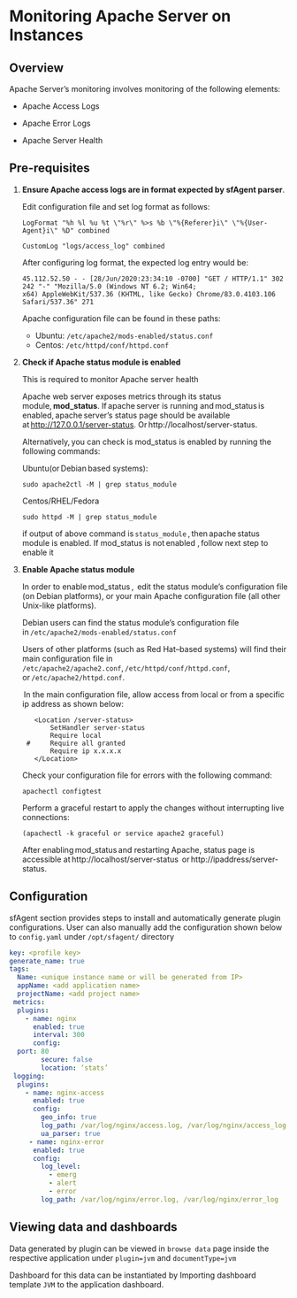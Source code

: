 # Monitoring Apache Server on Instances

## Overview

Apache Server’s monitoring involves monitoring of the following elements: 

- Apache Access Logs 
- Apache Error Logs 

- Apache Server Health 

## Pre-requisites

1. **Ensure Apache access logs are in format expected by sfAgent parser**. 

   Edit configuration file and set log format as follows: 

   ```
   LogFormat "%h %l %u %t \"%r\" %>s %b \"%{Referer}i\" \"%{User-Agent}i\" %D" combined  
   
   CustomLog "logs/access_log" combined  
   ```

   After configuring log format, the expected log entry would be: 

   ```
   45.112.52.50 - - [28/Jun/2020:23:34:10 -0700] "GET / HTTP/1.1" 302 242 "-" "Mozilla/5.0 (Windows NT 6.2; Win64; x64) AppleWebKit/537.36 (KHTML, like Gecko) Chrome/83.0.4103.106 Safari/537.36" 271  
   ```

   Apache configuration file can be found in these paths:

   - Ubuntu: `/etc/apache2/mods-enabled/status.conf `
   - Centos: `/etc/httpd/conf/httpd.conf`

2. **Check if Apache status module is enabled**

   This is required to monitor Apache server health 

   Apache web server exposes metrics through its status module, **mod_status**. If apache server is running and mod_status is enabled, apache server’s status page should be available at http://127.0.0.1/server-status. Or http://localhost/server-status.  

   Alternatively, you can check is mod_status is enabled by running the following commands: 

   Ubuntu(or Debian based systems): 

   ```shell
   sudo apache2ctl -M | grep status_module  
   ```

   Centos/RHEL/Fedora

   ```shell
   sudo httpd -M | grep status_module  
   ```

   if output of above command is `status_module` , then apache status module is enabled. If mod_status is not enabled , follow next step to enable it 

3. **Enable Apache status module**

   In order to enable mod_status ,  edit the status module’s configuration file (on Debian platforms), or your main Apache configuration file (all other Unix-like platforms).  

   Debian users can find the status module’s configuration file in `/etc/apache2/mods-enabled/status.conf ` 

   Users of other platforms (such as Red Hat–based systems) will find their main configuration file in `/etc/apache2/apache2.conf`, `/etc/httpd/conf/httpd.conf`, or `/etc/apache2/httpd.conf`.  

    In the main configuration file, allow access from local or from a specific ip address as shown below:   

   ```
      <Location /server-status>  
          SetHandler server-status  
          Require local  
    #     Require all granted  
          Require ip x.x.x.x  
      </Location>  
   ```

   Check your configuration file for errors with the following command:

   ```
   apachectl configtest   
   ```

   Perform a graceful restart to apply the changes without interrupting live connections: 

   ```
   (apachectl -k graceful or service apache2 graceful)  
   ```

   After enabling mod_status and restarting Apache, status page is accessible at http://localhost/server-status  or http://ipaddress/server-status.

## Configuration 

sfAgent section provides steps to install and automatically generate plugin configurations. User can also manually add the configuration shown below to `config.yaml` under `/opt/sfagent/` directory 

```yaml
key: <profile key> 
generate_name: true 
tags: 
  Name: <unique instance name or will be generated from IP> 
  appName: <add application name> 
  projectName: <add project name> 
 metrics: 
  plugins: 
    - name: nginx 
      enabled: true 
      interval: 300 
      config: 
  port: 80 
        secure: false 
        location: ‘stats’ 
 logging: 
  plugins: 
    - name: nginx-access 
      enabled: true 
      config: 
        geo_info: true  
        log_path: /var/log/nginx/access.log, /var/log/nginx/access_log 
        ua_parser: true 
     - name: nginx-error 
      enabled: true 
      config: 
        log_level: 
          - emerg 
          - alert 
          - error 
        log_path: /var/log/nginx/error.log, /var/log/nginx/error_log 
```

## Viewing data and dashboards 

Data generated by plugin can be viewed in `browse data` page inside the respective application under `plugin=jvm` and `documentType=jvm` 

Dashboard for this data can be instantiated by Importing dashboard template `JVM` to the application dashboard.  

